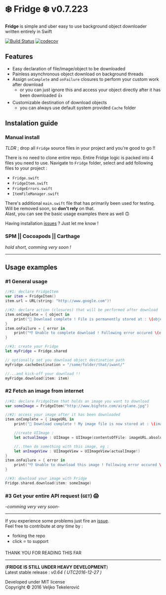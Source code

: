 # ❄️ Fridge ❄️ v0.7.223
**Fridge** is simple and uber easy to use background object downloader written entirely in Swift

[![Build Status](https://travis-ci.org/vexy/Fridge.svg?branch=master)](https://travis-ci.org/vexy/Fridge)
[![codecov](https://codecov.io/gh/vexy/Fridge/branch/master/graph/badge.svg)](https://codecov.io/gh/vexy/Fridge)

## Features
- Easy declaration of file/image/object to be downloaded
- Painless asynchronous object download on background threads
- Assign `onComplete` and `onFailure` closures to perform your custom work after download
  - or you can just ignore this and access your object directly after it has been downloaded 👍
- Customizable destination of download objects
  - you can always use default system provided `Cache` folder


## Instalation guide
### Manual install

*TLDR* ; drop all `Fridge` source files in your project and you're good to go !!

There is no need to clone entire repo. Entire Fridge logic is packed into 4 files you need to use.
Navigate to `Fridge` folder, select and add following files to your project :
- `Fridge.swift`
- `FridgeItem.swift`
- `FridgeErrors.swift`
- `ItemFileManager.swift`

There's additional `main.swift` file that has primarily been used for testing. Will be removed soon, so **don't rely** on that.   
Alast, you can see the basic usage examples there as well 🙃

Having installation [issues](https://github.com/vexy/Fridge/issues) ?   Just let me know !
   
### SPM || Cocoapods || Carthage
*hold short, comming very soon !*

---

## Usage examples

### #1 General usage
```Swift
//#1: declare FridgeItem
var item = FridgeItem()
item.url = URL(string: "http://www.google.com")!

//#2: declare action (closures) that will be performed after download  (psst.. things will work just fine even if you don't do this !! 😜)
item.onComplete = { object in
    print("💪 Download complete ! File is permanently stored at : \(object.absoluteString)")
}
item.onFailure = { error in
    print("👎 Unable to complete download ! Following error occured \(error.localizedDescription)")
}

//#3: create your Fridge
let myFridge = Fridge.shared

// optionally set you download object destination path
myFridge.cacheDestination = "/some/folder/that/iwant/"

//...and kick-off your download !!
myFridge.download(item: item)
```

### #2 Fetch an image from internet
```Swift
//#1: declare FridgeItem that holds an image you want to download 
var someImage = FridgeItem("http://www.bigfoto.com/airplane.jpg")

//#2: access your image after it has been downloaded
item.onComplete = { imageURL in
    print("💪 Download complete ! My image file is now stored at : \(imageURL.absoluteString)")

    //create UIImage :
    let actualImage : UIImage = UIImage(contentsOfFile: imageURL.absoluteString)!

    //..then do something with this image, eg :
    let anImageView : UIImageView = UIImageView(actualImage!)
}
item.onFailure = { error in
    print("👎 Unable to download this image ! Following error occured \(error.localizedDescription)")
}

//#3: download your image with Fridge
Fridge.shared.download(item: someImage)
```

### #3 Get your entire API request (`GET`) 😱   
*-comming very very soon-*

---

If you experience some problems just fire an [issue](https://github.com/vexy/Fridge/issues).   
Feel free to contribute at *any time* by :
  - forking the repo
  - click ⭐️ to support   
   
   

THANK YOU FOR READING THIS FAR

---   
(**FRIDGE IS STILL UNDER HEAVY DEVELOPMENT**)  
Latest stable release : *v0.64 ( UTC2016-12-27 )*

Developed under MIT license   
Copyright © 2016 Veljko Tekelerović